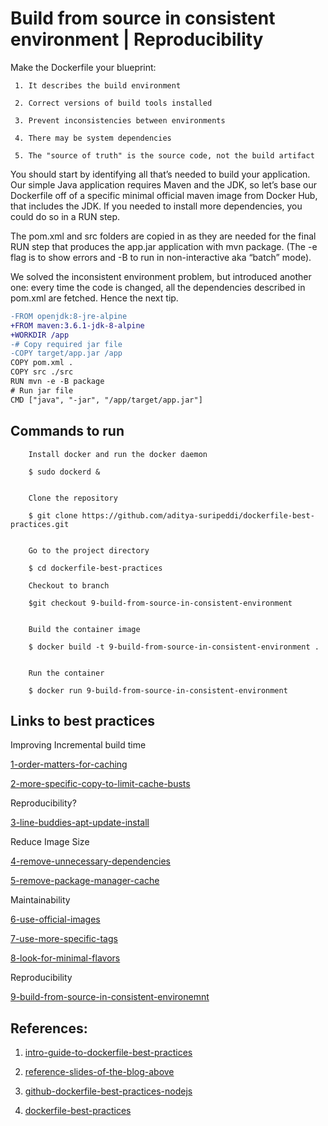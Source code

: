 # Build from source in consistent environment |  Reproducibility

Make the Dockerfile your blueprint:

     1. It describes the build environment
     
     2. Correct versions of build tools installed
     
     3. Prevent inconsistencies between environments
     
     4. There may be system dependencies
     
     5. The "source of truth" is the source code, not the build artifact
     

You should start by identifying all that’s needed to build your application. Our simple Java application
requires Maven and the JDK, so let’s base our Dockerfile off of a specific minimal official maven image
from Docker Hub, that includes the JDK. If you needed to install more dependencies, you could do so in a RUN step.

The pom.xml and src folders are copied in as they are needed for the final RUN step that produces the
app.jar application with mvn package. (The -e flag is to show errors and -B to run in non-interactive aka “batch” mode).

We solved the inconsistent environment problem, but introduced another one: every time the code is changed, all the
dependencies described in pom.xml are fetched. Hence the next tip.


```diff
-FROM openjdk:8-jre-alpine
+FROM maven:3.6.1-jdk-8-alpine
+WORKDIR /app
-# Copy required jar file
-COPY target/app.jar /app
COPY pom.xml .
COPY src ./src
RUN mvn -e -B package
# Run jar file
CMD ["java", "-jar", "/app/target/app.jar"]   
```

## Commands to run 

```
    Install docker and run the docker daemon
 
    $ sudo dockerd &    
 
 
    Clone the repository 
 
    $ git clone https://github.com/aditya-suripeddi/dockerfile-best-practices.git
 
 
    Go to the project directory 
 
    $ cd dockerfile-best-practices
 
    Checkout to branch 
  
    $git checkout 9-build-from-source-in-consistent-environment
  
 
    Build the container image
 
    $ docker build -t 9-build-from-source-in-consistent-environment . 
 
 
    Run the container
 
    $ docker run 9-build-from-source-in-consistent-environment
 ```


## Links to best practices

Improving Incremental build time

[1-order-matters-for-caching](https://github.com/aditya-suripeddi/dockerfile-best-practices/tree/1-order-matters-for-caching) 

[2-more-specific-copy-to-limit-cache-busts](https://github.com/aditya-suripeddi/dockerfile-best-practices/tree/2-more-specific-copy-to-limit-cache-busts)

Reproducibility?

[3-line-buddies-apt-update-install](https://github.com/aditya-suripeddi/dockerfile-best-practices/tree/3-line-buddies-apt-update-install)

Reduce Image Size

[4-remove-unnecessary-dependencies](https://github.com/aditya-suripeddi/dockerfile-best-practices/tree/4-remove-unnecessary-dependencies)

[5-remove-package-manager-cache](https://github.com/aditya-suripeddi/dockerfile-best-practices/tree/5-remove-package-manager-cache)

Maintainability 

[6-use-official-images](https://github.com/aditya-suripeddi/dockerfile-best-practices/tree/6-use-official-images)

[7-use-more-specific-tags](https://github.com/aditya-suripeddi/dockerfile-best-practices/tree/7-user-more-specific-tags)

[8-look-for-minimal-flavors](https://github.com/aditya-suripeddi/dockerfile-best-practices/tree/8-look-for-mininal-flavors)

Reproducibility

[9-build-from-source-in-consistent-environemnt](https://github.com/aditya-suripeddi/dockerfile-best-practices/tree/9-build-from-source-in-consistent-environment)


## References:

  1.  [intro-guide-to-dockerfile-best-practices](https://www.docker.com/blog/intro-guide-to-dockerfile-best-practices/)

  2.  [reference-slides-of-the-blog-above](https://drive.google.com/file/d/16t_-DRTohzyVPJy6Cx8a3PxLQ-95CfYK/view)

  3.  [github-dockerfile-best-practices-nodejs](https://github.com/juan131/dockerfile-best-practices)
  
  4.  [dockerfile-best-practices](https://www.youtube.com/watch?v=JofsaZ3H1qM&t=391s)

